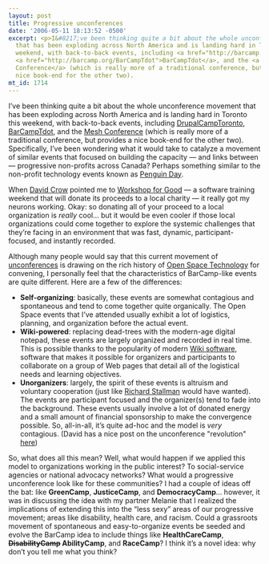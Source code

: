 ```yaml
---
layout: post
title: Progressive unconferences
date: '2006-05-11 18:13:52 -0500'
excerpt: <p>I&#8217;ve been thinking quite a bit about the whole unconference movement
  that has been exploding across North America and is landing hard in Toronto this
  weekend, with back-to-back events, including <a href="http://barcamp.org/DrupalCampToronto">DrupalCampToronto</a>,
  <a href="http://barcamp.org/BarCampTdot">BarCampTdot</a>, and the <a href="http://meshconference.com">Mesh
  Conference</a> (which is really more of a traditional conference, but provides a
  nice book-end for the other two).
mt_id: 1714
---
```

<p>I&#8217;ve been thinking quite a bit about the whole unconference movement that has been exploding across North America and is landing hard in Toronto this weekend, with back-to-back events, including <a href="http://barcamp.org/DrupalCampToronto">DrupalCampToronto</a>, <a href="http://barcamp.org/BarCampTdot">BarCampTdot</a>, and the <a href="http://meshconference.com">Mesh Conference</a> (which is really more of a traditional conference, but provides a nice book-end for the other two). Specifically, I&#8217;ve been wondering what it would take to catalyze a movement of similar events that focused on building the capacity &#8212; and links between &#8212; progressive non-profits across Canada? Perhaps something similar to the non-profit technology events known as <a href="http://penguinday.org">Penguin Day</a>.</p>

<p>When <a href="http://davidcrow.ca">David Crow</a> pointed me to <a href="http://www.workshopforgood.org/">Workshop for Good</a> &#8212; a software training weekend that will donate its proceeds to a local charity &#8212; it really got my neurons working. Okay: so donating all of your proceed to a local organization is <em>really</em> cool&#8230; but it would be even cooler if those local organizations could come together to explore the systemic challenges that they&#8217;re facing in an environment that was fast, dynamic, participant-focused, and instantly recorded.</p>

<p>Although many people would say that this current movement of <a href="http://en.wikipedia.org/wiki/Unconference">unconferences</a> is drawing on the rich history of <a href="http://en.wikipedia.org/wiki/Open_Space_Technology">Open Space Technology</a> for convening, I personally feel that the characteristics of BarCamp-like events are quite different. Here are a few of the differences:</p>

<ul>
<li><strong>Self-organizing</strong>: basically, these events are somewhat contagious and spontaneous and tend to come together quite organically. The Open Space events that I&#8217;ve attended usually exhibit a lot of logistics, planning, and organization before the actual event.</li>
<li><strong>Wiki-powered</strong>: replacing dead-trees with the modern-age digital notepad, these events are largely organized and recorded in real time. This is possible thanks to the popularity of modern <a href="http://en.wikipedia.org/wiki/Wiki">Wiki software</a>, software that makes it possible for organizers and participants to collaborate on a group of Web pages that detail all of the logistical needs and learning objectives.</li>
<li><strong>Unorganizers</strong>: largely, the spirit of these events is altruism and voluntary cooperation (just like <a href="http://en.wikipedia.org/wiki/Richard_Stallman">Richard Stallman</a> would have wanted). The events are participant focused and the organizer(s) tend to fade into the background. These events usually involve a lot of donated energy and a small amount of financial sponsorship to make the convergence possible. So, all-in-all, it&#8217;s quite ad-hoc and the model is <em>very</em> contagious. (David has a nice post on the unconference "revolution" <a href="http://davidcrow.ca/article/1074/you-say-you-want-a-revolution">here</a>)</li>
</ul>

<p>So, what does all this mean? Well, what would happen if we applied this model to organizations working in the public interest? To social-service agencies or national advocacy networks? What would a progressive unconference look like for these communities? I had a couple of ideas off the bat: like <b>GreenCamp</b>, <b>JusticeCamp</b>, and <b>DemocracyCamp</b>&#8230; however, it was in discussing the idea with my partner Melanie that I realized the implications of extending this into the &#8220;less sexy&#8221; areas of our progressive movement; areas like disability, health care, and racism. Could a grassroots movement of spontaneous and easy-to-organize events be seeded and evolve the BarCamp idea to include things like <b>HealthCareCamp</b>, <b><strike>DisabilityCamp</strike> AbilityCamp</b>, and <b>RaceCamp</b>? I think it&#8217;s a novel idea: why don&#8217;t you tell me what you think? </p>
